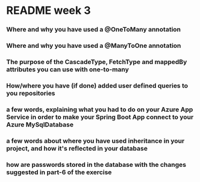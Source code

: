 # README week 3

### Where and why you have used a @OneToMany annotation
### Where and why you have used a @ManyToOne annotation
### The purpose of the CascadeType, FetchType and mappedBy attributes you can use with one-to-many
### How/where you have (if done) added user defined queries to you repositories
### a few words, explaining what you had to do on your Azure App Service in order to make your Spring Boot App connect to your Azure MySqlDatabase
### a few words about where you have used inheritance in your project, and how it's reflected in your database
### how are passwords stored in the database with the changes suggested in part-6 of the exercise
